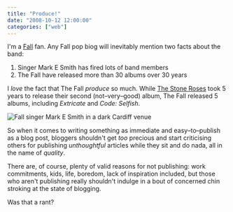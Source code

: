 ```yaml
---
title: "Produce!"
date: "2008-10-12 12:00:00"
categories: ["web"]
---
```



I'm a [Fall](https://en.wikipedia.org/wiki/The_Fall_(band)) fan. Any Fall pop biog will inevitably mention two facts about the band:

1. Singer Mark E Smith has fired lots of band members
2. The Fall have released more than 30 albums over 30 years


I _love_ the fact that The Fall _produce_ so much. While [The Stone Roses](https://en.wikipedia.org/wiki/Stone_roses) took 5 years to release their second (not–very–good) album, The Fall released 5 albums, including _Extricate_ and _Code: Selfish_.

![Fall singer Mark E Smith in a dark Cardiff venue](https://farm4.static.flickr.com/3035/2934852695_4e4a8439e7_o.jpg)

So when it comes to writing something as immediate and easy–to–publish as a blog post, bloggers shouldn't get _too_ precious and start criticising others for publishing _unthoughtful_ articles while they sit and do nada, all in the name of _quality_.

There are, of course, plenty of valid reasons for not publishing: work commitments, kids, life, boredom, lack of inspiration included, but those who aren't publishing really shouldn't indulge in a bout of concerned chin stroking at the state of blogging.

Was that a rant?
